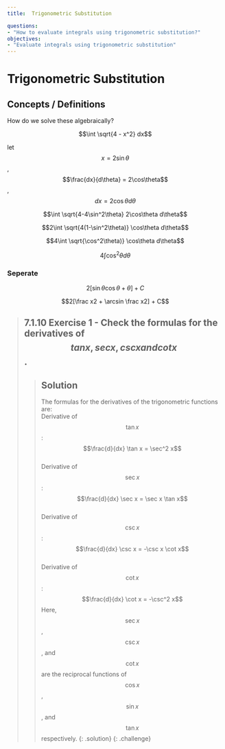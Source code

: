 ```yaml
---
title:  Trigonometric Substitution

questions:
- "How to evaluate integrals using trigonometric substitution?"
objectives:
- "Evaluate integrals using trigonometric substitution"
---
```


# Trigonometric Substitution

## Concepts / Definitions

How do we solve these algebraically?

$$\int \sqrt{4 - x^2} dx$$

let $$x = 2\sin\theta$$, $$\frac{dx}{d\theta} = 2\cos\theta$$, $$dx = 2\cos\theta d\theta$$

$$\int \sqrt{4-4\sin^2\theta} 2\cos\theta d\theta$$

$$2\int \sqrt{4(1-\sin^2\theta)} \cos\theta d\theta$$

$$4\int \sqrt{\cos^2\theta)} \cos\theta d\theta$$

$$4\int \cos^2\theta d\theta$$

### Seperate

$$2[\sin\theta\cos\theta + \theta] + C$$

$$2[\frac x2  + \arcsin \frac x2] + C$$

> ## 7.1.10 Exercise 1 - Check the formulas for the derivatives of $$tan x,sec x,csc x and cot x$$.
> > 
> > ## Solution
> >
> > The formulas for the derivatives of the trigonometric functions are:\
> > Derivative of $$\tan x$$:\
> > $$\frac{d}{dx} \tan x = \sec^2 x$$\
> > Derivative of $$\sec x$$:\
> > $$\frac{d}{dx} \sec x = \sec x \tan x$$\
> > Derivative of $$\csc x$$:\
> > $$\frac{d}{dx} \csc x = -\csc x \cot x$$\
> > Derivative of $$\cot x$$:\
> > $$\frac{d}{dx} \cot x = -\csc^2 x$$
> > Here, $$\sec x$$, $$\csc x$$, and $$\cot x$$ are the reciprocal functions of $$\cos x$$, $$\sin x$$, and $$\tan x$$ respectively.
> {: .solution}
{: .challenge}